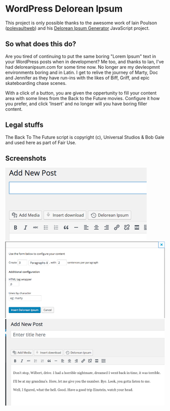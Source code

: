 WordPress Delorean Ipsum
==============
This project is only possible thanks to the awesome work of Iain Poulson ([polevaultweb](https://github.com/polevaultweb)) and his [Delorean Ipsum Generator](https://github.com/polevaultweb/DeLorean-Ipsum) JavaScript project.

## So what does this do?
Are you tired of continuing to put the same boring "Lorem Ipsum" text in your WordPress posts when in development? Me too, and thanks to Ian, I've had deloreanipsum.com for some time now. No longer are my devleopmnt environments boring and in Latin. I get to relive the journey of Marty, Doc and Jennifer as they have run-ins with the likes of Biff, Griff, and epic skateboarding chase scenes.

With a click of a button, you are given the oppertunity to fill your content area with some lines from the Back to the Future movies. Configure it how you prefer, and click 'Insert' and no longer will you have boring filler content.

## Legal stuffs
The Back To The Future script is copyright (c), Universal Studios & Bob Gale and used here as part of Fair Use.

## Screenshots
![Adds a button to your post/page edit screen](/assets/screenshots/screenshot1.png?raw=true "Adds a button to your post/page edit screen")
![Leave the defaults in or configure to your liking](/assets/screenshots/screenshot2.png?raw=true "Leave the defaults in or configure to your liking")
![Stop having boring placeholder content](/assets/screenshots/screenshot3.png?raw=true "Stop having boring placeholder content")